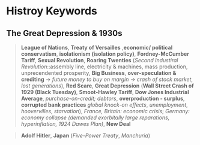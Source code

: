 # Histroy Keywords

## The Great Depression & 1930s 

> **League of Nations**, **Treaty of Versailles** ,**economic/ political conservatism**, **isolationism (isolation policy)**, **Fordney-McCumber Tariff**, **Sexual Revolution**, **Roaring Twenties** (*Second Industiral Revolution*::assembly line, electricity & machines, mass production, unprecendented prosperity, **Big Business**, **over-speculation & crediting** -> *future money to buy on margin -> crash of stock market*, *lost generations*), **Red Scare**, **Great Depression** (**Wall Street Crash of 1929 (Black Tuesday)**, **Smoot-Hawley Tariff**, **Dow Jones Industrial Average**, *purchase-on-credit; debtors*, **overproduction - surplus**, **corrupted bank practices** *global knock-on effects*, *unemployment*, *hoovervilles*, *starvation*), *France, Britain: economic crisis*; *Germany: economy collapse (demanded exorbitally large reparations, hyperinflation, 1924 Dawes Plan)*, **New Deal**

> **Adolf Hitler**, **Japan** (*Five-Power Treaty*, *Manchuria*)
